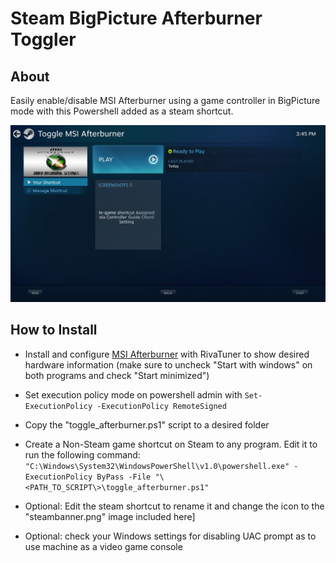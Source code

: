 # Steam BigPicture Afterburner Toggler

## About

Easily enable/disable MSI Afterburner using a game controller in BigPicture mode with this Powershell added as a steam shortcut.

![Image](./screenshot.jpg)

## How to Install

- Install and configure [MSI Afterburner](https://www.msi.com/Landing/afterburner/graphics-cards) with RivaTuner to show desired hardware information (make sure to uncheck "Start with windows" on both programs and check "Start minimized")

- Set execution policy mode on powershell admin with `Set-ExecutionPolicy -ExecutionPolicy RemoteSigned`

- Copy the "toggle_afterburner.ps1" script to a desired folder

- Create a Non-Steam game shortcut on Steam to any program. Edit it to run the following command: `"C:\Windows\System32\WindowsPowerShell\v1.0\powershell.exe" -ExecutionPolicy ByPass -File "\<PATH_TO_SCRIPT\>\toggle_afterburner.ps1"`

- Optional: Edit the steam shortcut to rename it and change the icon to the "steambanner.png" image included here]

- Optional: check your Windows settings for disabling UAC prompt as to use machine as a video game console
